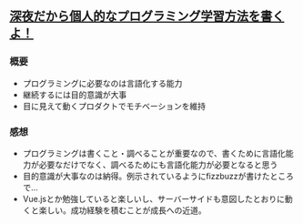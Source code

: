 ## [深夜だから個人的なプログラミング学習方法を書くよ！](https://qiita.com/tao_s/items/b6fb2303e36f5909cc62)
### 概要
- プログラミングに必要なのは言語化する能力
- 継続するには目的意識が大事
- 目に見えて動くプロダクトでモチベーションを維持

### 感想
- プログラミングは書くこと・調べることが重要なので、書くために言語化能力が必要なだけでなく、調べるためにも言語化能力が必要となると思う
- 目的意識が大事なのは納得。例示されているようにfizzbuzzが書けたところで…
- Vue.jsとか勉強していると楽しいし、サーバーサイドも意図したとおりに動くと楽しい。成功経験を積むことが成長への近道。
